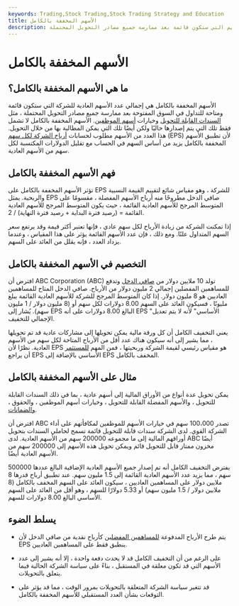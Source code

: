 ```yaml
---
keywords: Trading,Stock Trading,Stock Trading Strategy and Education
title: الأسهم المخففة بالكامل
description: تمثل الأسهم المخففة بالكامل إجمالي عدد الأسهم التي ستكون قائمة بعد ممارسة جميع مصادر التحويل المحتملة.
---
```


# الأسهم المخففة بالكامل
## ما هي الأسهم المخففة بالكامل؟

الأسهم المخففة بالكامل هي إجمالي عدد الأسهم العادية للشركة التي ستكون قائمة ومتاحة للتداول في السوق المفتوحة بعد ممارسة جميع مصادر التحويل المحتملة ، مثل [السندات القابلة للتحويل](/convertiblebond) وخيارات [أسهم الموظفين](/eso). الأسهم المخففة بالكامل لا تشمل فقط تلك التي يتم إصدارها حاليًا ولكن أيضًا تلك التي يمكن المطالبة بها من خلال التحويل. هذا العدد من الأسهم مطلوب لحسابات [أرباح الشركة لكل سهم](/basic-earnings-per-share) (EPS) لأن تطبيق الأسهم المخففة بالكامل يزيد من أساس السهم في الحساب مع تقليل الدولارات المكتسبة لكل سهم من الأسهم العادية.

## فهم الأسهم المخففة بالكامل

تؤثر الأسهم المخففة بالكامل على EPS للشركة ، وهو مقياس شائع لتقييم القيمة النسبية والربحية. يمثل EPS صافي الدخل مطروحًا منه أرباح الأسهم المفضلة ، مقسومًا على المتوسط المرجح للأسهم العادية القائمة ، حيث يكون المتوسط المرجح للأسهم العادية القائمة = (رصيد فترة البداية + رصيد فترة النهاية) / 2.

إذا تمكنت الشركة من زيادة الأرباح لكل سهم عادي ، فإنها تعتبر أكثر قيمة وقد يرتفع سعر السهم المتداول علنًا. ومع ذلك ، فإن عدد الأسهم القائمة يؤثر على هذا المقياس ، وعندما يزداد العدد ، فإنه يقلل من العائد على السهم.

## التخصيم في الأسهم المخففة بالكامل

افترض أن ABC Corporation (ABC) تولد 10 ملايين دولار من [صافي الدخل](/netincome) وتدفع للمساهمين المفضلين إجمالي 2 مليون دولار من الأرباح. صافي الدخل المتاح للمساهمين العاديين هو 8 مليون دولار. إذا كان المتوسط المرجح للشركة للأسهم العادية القائمة يبلغ مليونًا ، فسيكون العائد على السهم 8.00 دولارات لكل سهم أو (8 مليون دولار / 1 مليون سهم). يُشار إلى EPS البالغ 8.00 دولارات على أنه EPS "الأساسي" لأنه لا يتم تعديل الإجمالي للتخفيف.

يعني التخفيف الكامل أن كل ورقة مالية يمكن تحويلها إلى مشاركات عادية قد تم تحويلها ، مما يشير إلى أنه سيكون هناك عدد أقل من الأرباح المتاحة لكل سهم من الأسهم العادية. نظرًا لأن EPS هو مقياس رئيسي لقيمة الشركة وربحيتها ، فمن المهم [للمستثمر](/investor) أن يراجع EPS الأساسي بالإضافة إلى EPS المخفف بالكامل.

## مثال على الأسهم المخففة بالكامل

يمكن تحويل عدة أنواع من الأوراق المالية إلى أسهم عادية ، بما في ذلك السندات القابلة للتحويل ، والأسهم المفضلة القابلة للتحويل ، وخيارات أسهم الموظفين ، والحقوق ، [والضمانات](/warrant).

افترض أن ABC تصدر 100،000 سهم في خيارات الأسهم للموظفين لمكافأتهم على أداء الشركة القوي. لدى الشركة سندات قابلة للتحويل قائمة تسمح لحاملي السندات بتحويل أوراقهم المالية إلى ما مجموعه 200000 سهم من الأسهم العادية. لدى ABC أيضًا مخزون ممتاز قابل للتحويل قائم ويمكن تحويل هذه الأسهم إلى 200000 سهم من الأسهم العادية أيضًا.

يفترض التخفيف الكامل أنه تم إصدار جميع الأسهم العادية الإضافية البالغ عددها 500000 سهم ، مما يزيد عدد الأسهم العادية القائمة إلى 1.5 مليون سهم. عند تطبيق أرباح قدرها 8 ملايين دولار على المساهمين العاديين ، سيكون العائد على السهم المخفف بالكامل (8 ملايين دولار / 1.5 مليون سهم) أو 5.33 دولارًا للسهم ، وهو أقل من العائد على السهم الأساسي البالغ 8.00 دولارات للسهم.

## يسلط الضوء

- يتم طرح الأرباح المدفوعة [للمساهمين المفضلين](/preferredstock) كأرباح نقدية من صافي الدخل لأن EPS ينطبق فقط على المساهمين العاديين.

- على الرغم من أن التخفيف الكامل قد لا يحدث دفعة واحدة ، إلا أنه يشير إلى عدد الأسهم التي قد تكون معلقة في المستقبل ، بناءً على سياسة الشركة الحالية فيما يتعلق بالتحويلات.

- قد تتغير سياسة الشركة المتعلقة بالتحويلات بمرور الوقت ، مما قد يؤثر على التوقعات بشأن العدد المستقبلي للأسهم المخففة بالكامل.

